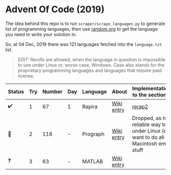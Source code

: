 # Advent Of Code (2019)

The idea behind this repo is to run `scraper/scrape_languages.py` to generate list of programming languages, then use [random.org](https://random.org) to get the language you need to write your solution in.

So, at 04 Dec, 2019 there was 121 languages fetched into the `language.txt` list.

> *EDIT:* Rerolls are allowed, when the language in question is impossible to use under Linux or, worse case, Windows. Case also stands for the proprietary programming languages and languages that require paid license.

| Status | Try | Number | Day | Language | About | Implementation/Link to the section/Notes |
|---|---|---|---|---|---|---|
| :heavy_check_mark: | 1 | 67 | 1 | Rapira | [Wiki entry](https://en.wikipedia.org/wiki/Rapira) | [rerap2](https://github.com/freeduke33/rerap2) |
| :no_entry_sign: | 2 | 116 | - | Prograph | [Wiki entry](https://en.wikipedia.org/wiki/Prograph) | Dropped, as no reliable way to run it under Linux (don't want to do all the Macintosh emulator stuff |
| :question: | 3 | 63 | - | MATLAB | [Wiki entry](https://en.wikipedia.org/wiki/MATLAB) | |
